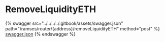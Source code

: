 # RemoveLiquidityETH

{% swagger src="../../../../.gitbook/assets/swagger.json" path="/ramses/router/{address}/removeLiquidityETH" method="post" %}
[swagger.json](../../../../.gitbook/assets/swagger.json)
{% endswagger %}
